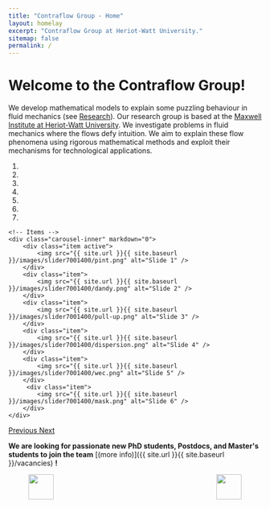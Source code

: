 ```yaml
---
title: "Contraflow Group - Home"
layout: homelay
excerpt: "Contraflow Group at Heriot-Watt University."
sitemap: false
permalink: /
---
```


# Welcome to the Contraflow Group!

We develop mathematical models to explain some puzzling behaviour in fluid mechanics (see [Research](research)). Our research group is based at the [Maxwell Institute at Heriot-Watt University](https://www.maxwell.ac.uk/). We investigate problems in fluid mechanics where the flows defy intuition. We aim to explain these flow phenomena using rigorous mathematical methods and exploit their mechanisms for technological applications.

<div markdown="0" id="carousel" class="carousel slide" data-ride="carousel" data-interval="4000" data-pause="hover" >
    <!-- Menu -->
    <ol class="carousel-indicators">
        <li data-target="#carousel" data-slide-to="0" class="active"></li>
        <li data-target="#carousel" data-slide-to="1"></li>
        <li data-target="#carousel" data-slide-to="2"></li>
        <li data-target="#carousel" data-slide-to="3"></li>
        <li data-target="#carousel" data-slide-to="4"></li>
        <li data-target="#carousel" data-slide-to="5"></li>
        <li data-target="#carousel" data-slide-to="6"></li>
    </ol>

    <!-- Items -->
    <div class="carousel-inner" markdown="0">
        <div class="item active">
            <img src="{{ site.url }}{{ site.baseurl }}/images/slider7001400/pint.png" alt="Slide 1" />
        </div>
        <div class="item">
            <img src="{{ site.url }}{{ site.baseurl }}/images/slider7001400/dandy.png" alt="Slide 2" />
        </div>
        <div class="item">
            <img src="{{ site.url }}{{ site.baseurl }}/images/slider7001400/pull-up.png" alt="Slide 3" />
        </div>
        <div class="item">
            <img src="{{ site.url }}{{ site.baseurl }}/images/slider7001400/dispersion.png" alt="Slide 4" />
        </div>
        <div class="item">
            <img src="{{ site.url }}{{ site.baseurl }}/images/slider7001400/wec.png" alt="Slide 5" />
        </div>       
         <div class="item">
            <img src="{{ site.url }}{{ site.baseurl }}/images/slider7001400/mask.png" alt="Slide 6" />
        </div>
    </div>
  <a class="left carousel-control" href="#carousel" role="button" data-slide="prev">
    <span class="glyphicon glyphicon-chevron-left" aria-hidden="true"></span>
    <span class="sr-only">Previous</span>
  </a>
  <a class="right carousel-control" href="#carousel" role="button" data-slide="next">
    <span class="glyphicon glyphicon-chevron-right" aria-hidden="true"></span>
    <span class="sr-only">Next</span>
  </a>
</div>


 **We are looking for passionate new PhD students, Postdocs, and Master's students to join the team** [(more info)]({{ site.url }}{{ site.baseurl }}/vacancies) **!**


<figure class="fourth">
  <img src="{{ site.url }}{{ site.baseurl }}/images/logopic/Logo_Maxwell.png" style="height: 50px; float: left">
  <img src="{{ site.url }}{{ site.baseurl }}/images/logopic/Logo_HW.png" style="height: 50px; float: right">
</figure>
